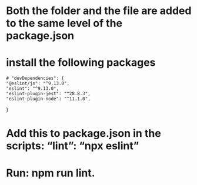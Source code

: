 # Both the folder and the file are added to the same level of the package.json


# install the following packages
    # "devDependencies": {
    "@eslint/js": "^9.13.0",
    "eslint": "^9.13.0",
    "eslint-plugin-jest": "^28.8.3",
    "eslint-plugin-node": "^11.1.0",
  }


# Add this to package.json in the scripts: “lint”: “npx eslint”


# Run: npm run lint.

